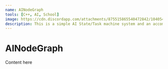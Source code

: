 ```yaml
---
name: AINodeGraph
tools: [C++, AI, School]
image: https://cdn.discordapp.com/attachments/875515865540472842/1040541446643646474/AINodeGraphCover.png
description: This is a simple AI State/Task machine system and an accompanying node graph editor for runtime scripting of AI logic, intended as proof of concept. 
---
```


# AINodeGraph

Content here
